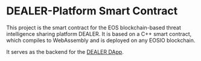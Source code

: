 # DEALER-Platform Smart Contract

This project is the smart contract for the EOS blockchain-based threat intelligence sharing platform DEALER. 
It is based on a C++ smart contract, which compiles to WebAssembly and is deployed on any EOSIO blockchain.

It serves as the backend for the [DEALER DApp](https://github.com/Dealer-Platform/DApp/).